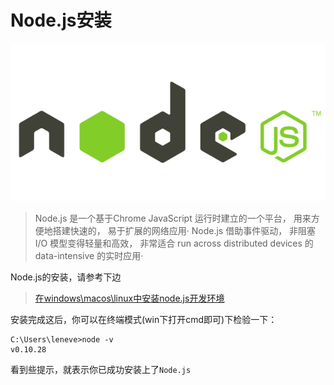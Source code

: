 # Node.js安装

![](/assets/node.js.png)

> Node.js 是一个基于Chrome JavaScript 运行时建立的一个平台， 用来方便地搭建快速的， 易于扩展的网络应用· Node.js 借助事件驱动， 非阻塞 I/O 模型变得轻量和高效， 非常适合 run across distributed devices 的 data-intensive 的实时应用·

Node.js的安装，请参考下边

> [在windows\macos\linux中安装node.js开发环境](http://www.gtwang.org/2013/12/install-node-js-in-windows-mac-os-x-linux.html)

 安装完成这后，你可以在终端模式\(win下打开cmd即可\)下检验一下：

```
C:\Users\leneve>node -v
v0.10.28
```

看到些提示，就表示你已成功安装上了`Node.js`

